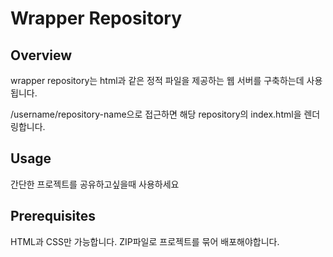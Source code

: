 # Wrapper Repository

## Overview

wrapper repository는 html과 같은 정적 파일을 제공하는 웹 서버를 구축하는데 사용됩니다.

/username/repository-name으로 접근하면 해당 repository의 index.html을 렌더링합니다.

## Usage

간단한 프로젝트를 공유하고싶을때 사용하세요

## Prerequisites

HTML과 CSS만 가능합니다.
ZIP파일로 프로젝트를 묶어 배포해야합니다.
